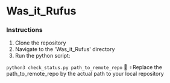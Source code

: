 # Was_it_Rufus

### Instructions

1. Clone the repository
2. Navigate to the 'Was_it_Rufus' directory
3. Run the python script: 

`
python3 check_status.py path_to_remote_repo
`
💁‍ ♀️Replace the path_to_remote_repo by the actual path to your local repository
 
